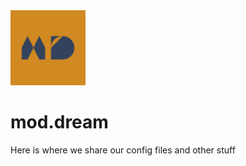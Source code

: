 <img src="/resurces/icons/md-color.png" alt="mod.dream logo" style="height: 120px; width:120px;"/>

# mod.dream 

Here is where we share our config files and other stuff
